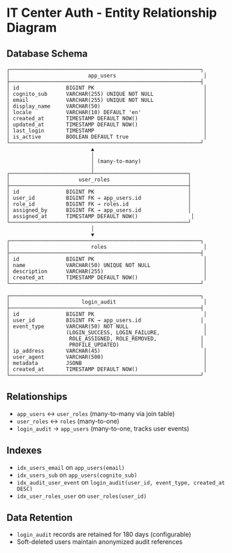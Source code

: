 # IT Center Auth - Entity Relationship Diagram

## Database Schema

```
┌─────────────────────────────────────────────────────────────┐
│                         app_users                            │
├─────────────────────────────────────────────────────────────┤
│ id               BIGINT PK                                   │
│ cognito_sub      VARCHAR(255) UNIQUE NOT NULL                │
│ email            VARCHAR(255) UNIQUE NOT NULL                │
│ display_name     VARCHAR(50)                                 │
│ locale           VARCHAR(10) DEFAULT 'en'                    │
│ created_at       TIMESTAMP DEFAULT NOW()                     │
│ updated_at       TIMESTAMP DEFAULT NOW()                     │
│ last_login       TIMESTAMP                                   │
│ is_active        BOOLEAN DEFAULT true                        │
└─────────────────────────────────────────────────────────────┘
                           ▲
                           │
                           │ (many-to-many)
                           │
┌──────────────────────────┴──────────────────────────────┐
│                      user_roles                         │
├─────────────────────────────────────────────────────────┤
│ id               BIGINT PK                              │
│ user_id          BIGINT FK → app_users.id               │
│ role_id          BIGINT FK → roles.id                   │
│ assigned_by      BIGINT FK → app_users.id               │
│ assigned_at      TIMESTAMP DEFAULT NOW()                 │
└─────────────────────────────────────────────────────────┘
                           │
                           ▼
┌─────────────────────────────────────────────────────────────┐
│                          roles                               │
├─────────────────────────────────────────────────────────────┤
│ id               BIGINT PK                                   │
│ name             VARCHAR(50) UNIQUE NOT NULL                 │
│ description      VARCHAR(255)                                │
│ created_at       TIMESTAMP DEFAULT NOW()                     │
└─────────────────────────────────────────────────────────────┘

┌─────────────────────────────────────────────────────────────┐
│                       login_audit                            │
├─────────────────────────────────────────────────────────────┤
│ id               BIGINT PK                                   │
│ user_id          BIGINT FK → app_users.id                   │
│ event_type       VARCHAR(50) NOT NULL                        │
│                  (LOGIN_SUCCESS, LOGIN_FAILURE,              │
│                   ROLE_ASSIGNED, ROLE_REMOVED,              │
│                   PROFILE_UPDATED)                          │
│ ip_address       VARCHAR(45)                                 │
│ user_agent       VARCHAR(500)                                │
│ metadata         JSONB                                       │
│ created_at       TIMESTAMP DEFAULT NOW()                     │
└─────────────────────────────────────────────────────────────┘
```

## Relationships

- `app_users` ↔ `user_roles` (many-to-many via join table)
- `user_roles` ↔ `roles` (many-to-one)
- `login_audit` → `app_users` (many-to-one, tracks user events)

## Indexes

- `idx_users_email` on `app_users(email)`
- `idx_users_sub` on `app_users(cognito_sub)`
- `idx_audit_user_event` on `login_audit(user_id, event_type, created_at DESC)`
- `idx_user_roles_user` on `user_roles(user_id)`

## Data Retention

- `login_audit` records are retained for 180 days (configurable)
- Soft-deleted users maintain anonymized audit references

